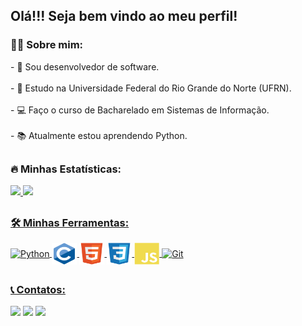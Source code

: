## Olá!!! Seja bem vindo ao meu perfil!

<h3 align="left">👩‍💻  Sobre mim: </h3>
<p align="left">- 🥷 Sou desenvolvedor de software.<br><br>- 🔭 Estudo na Universidade Federal do Rio Grande do Norte (UFRN).<br><br>- 💻 Faço o curso de Bacharelado em Sistemas de Informação.<br><br>- 📚 Atualmente estou aprendendo Python.<br></p>

##
<h3 align="left">🔥 Minhas Estatísticas: </h3>
<div>
  <a href="https://github.com/luizmiguel4444">
  <img height="180em" src="https://github-readme-stats.vercel.app/api?username=luizmiguel4444&show_icons=true&theme=algolia&include_all_commits=true&count_private=true"/>
  <img height="180em" src="https://github-readme-stats.vercel.app/api/top-langs/?username=luizmiguel4444&layout=compact&langs_count=7&theme=algolia"/>
</div>

##
<h3 align="left">🛠️ Minhas Ferramentas: </h3>
<div style="display: inline_block">
  <img align="center" alt="Python" height="35" width="40" src="https://cdn.jsdelivr.net/gh/devicons/devicon/icons/python/python-original.svg">
  <img align="center" alt="C" height="35" width="40" src="https://raw.githubusercontent.com/devicons/devicon/master/icons/c/c-original.svg">
  <img align="center" alt="HTML" height="35" width="40" src="https://raw.githubusercontent.com/devicons/devicon/master/icons/html5/html5-original.svg">
  <img align="center" alt="CSS" height="35" width="40" src="https://raw.githubusercontent.com/devicons/devicon/master/icons/css3/css3-original.svg">
  <img align="center" alt="Js" height="35" width="40" src="https://raw.githubusercontent.com/devicons/devicon/master/icons/javascript/javascript-plain.svg">
  <img align="center" alt="Git" height="35" width="40" src="https://cdn.jsdelivr.net/gh/devicons/devicon/icons/git/git-original.svg">
</div>
  
##
<h3 align="left">📞 Contatos: </h3>
<div>   
  <a href="https://instagram.com/luiz__miguel10" target="_blank"><img src="https://img.shields.io/badge/-Instagram-%23E4405F?style=for-the-badge&logo=instagram&logoColor=white" target="_blank"></a>
  <a href = "http://luizmiguel4444@gmail.com/"><img src="https://img.shields.io/badge/-Gmail-%23333?style=for-the-badge&logo=gmail&logoColor=orange" target="_blank"></a>
  <a href="https://www.linkedin.com/in/luiz-miguel-santos-silva-63a77b269" target="_blank"><img src="https://img.shields.io/badge/-LinkedIn-%230077B5?style=for-the-badge&logo=linkedin&logoColor=white" target="_blank"></a> 
</div>
